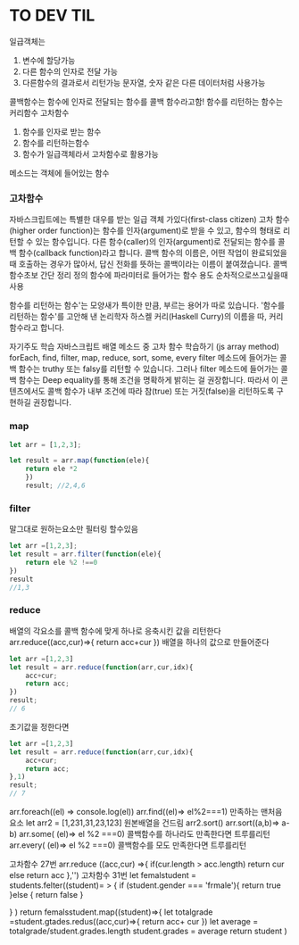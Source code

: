# TO DEV TIL
일급객체는
1. 변수에 할당가능
2. 다른 함수의 인자로 전달 가능
3. 다른함수의 결과로서 리턴가능
문자열, 숫자 같은 다른 데이터처럼 사용가능

콜백함수는 함수에 인자로 전달되는 함수를 콜백 함수라고함!
함수를 리턴하는 함수는 커리함수
고차함수 
1. 함수를 인자로 받는 함수
2. 함수를 리턴하는함수
3. 함수가 일급객체라서 고차함수로 활용가능

메소드는 객체에 들어있는 함수

### 고차함수
자바스크립트에는 특별한 대우를 받는 일급 객체 가있다(first-class citizen)
고차 함수(higher order function)는 함수를 인자(argument)로 받을 수 있고, 함수의 형태로 리턴할 수 있는 함수입니다. 
다른 함수(caller)의 인자(argument)로 전달되는 함수를 콜백 함수(callback function)라고 합니다. 콜백 함수의 이름은, 어떤 작업이 완료되었을 때 호출하는 경우가 많아서, 답신 전화를 뜻하는 콜백이라는 이름이 붙여졌습니다.
콜백 함수초보 간단 정리
정의 함수에 파라미터로 들어가는 함수 
용도 순차적으로쓰고싶을때 사용

함수를 리턴하는 함수'는 모양새가 특이한 만큼, 부르는 용어가 따로 있습니다. '함수를 리턴하는 함수'를 고안해 낸 논리학자 하스켈 커리(Haskell Curry)의 이름을 따, 커리 함수라고 합니다. 

자기주도 학습
자바스크립트 배열 메소드 중 고차 함수 학습하기 (js array method)
forEach, find, filter, map, reduce, sort, some, every
filter 메소드에 들어가는 콜백 함수는 truthy 또는 falsy를 리턴할 수 있습니다. 그러나 filter 메소드에 들어가는 콜백 함수는 Deep equality를 통해 조건을 명확하게 밝히는 걸 권장합니다. 따라서 이 콘텐츠에서도 콜백 함수가 내부 조건에 따라 참(true) 또는 거짓(false)을 리턴하도록 구현하길 권장합니다.
### map
```js
let arr = [1,2,3];

let result = arr.map(function(ele){
    return ele *2
    })
    result; //2,4,6
```
### filter
말그대로 원하는요소만 필터링 할수있음
```js
let arr =[1,2,3];
let result = arr.filter(function(ele){
    return ele %2 !==0
})
result
//1,3
```
### reduce
배열의 각요소를 콜백 함수에 맞게 하나로 응축시킨 값을 리턴한다
arr.reduce((acc,cur)=>{
    return acc+cur
})
배열을 하나의 값으로 만들어준다
```js
let arr =[1,2,3]
let result = arr.reduce(function(arr,cur,idx){
    acc+cur;
    return acc;
})
result;
// 6
```
초기값을 정한다면
```js
let arr =[1,2,3]
let result = arr.reduce(function(arr,cur,idx){
    acc+cur;
    return acc;
},1)
result;
// 7
```
arr.foreach((el) => console.log(el))
arr.find((el)=> el%2===1)  만족하는 맨처음 요소
let arr2 = [1,231,31,23,123] 원본배열을 건드림
arr2.sort()
arr.sort((a,b)=> a-b)
arr.some( (el)=> el %2 ===0) 콜백함수를 하나라도 만족한다면 트루를리턴
arr.every( (el)=> el %2 ===0) 콜백함수를 모도 만족한다면 트루를리턴


고차함수 27번
arr.reduce ((acc,cur) =>{
   if(cur.length > acc.length) return cur
   else return acc
},'')
고차함수 31번
let femalstudent = students.felter((student)= > {
    if (student.gender === 'frmale'){
        return true
    }else {
        return false
    }
    
} 
)
return femalsstudent.map((student)=>{
    let totalgrade =student.gtades.redus((acc,cur)=>{
        return acc+ cur
    })
    let average = totalgrade/student.grades.length
    student.grades = average
    return student
)
